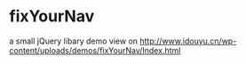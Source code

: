 # fixYourNav
a small jQuery libary
demo view on
http://www.idouyu.cn/wp-content/uploads/demos/fixYourNav/Index.html
